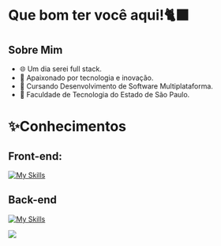<h1>Que bom ter você aqui!🐈‍⬛</h1>

## Sobre Mim

- 🌐 Um dia serei full stack.
- 🚀 Apaixonado por tecnologia e inovação.
- 📕 Cursando Desenvolvimento de Software Multiplataforma.
- 🏫 Faculdade de Tecnologia do Estado de São Paulo.

<h1>✨Conhecimentos</h1>

## Front-end: 
[![My Skills](https://skillicons.dev/icons?i=html,css,js)](https://skillicons.dev)
## Back-end
[![My Skills](https://skillicons.dev/icons?i=php,java,kotlin)](https://skillicons.dev)



  <a>
    <img src="https://github-readme-stats.vercel.app/api?username=gui-zaf&show_icons=true&theme=dark" />
  </a>



